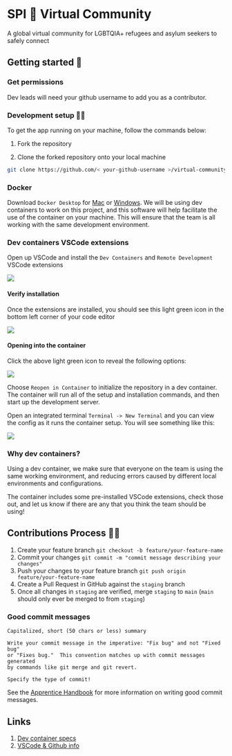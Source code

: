 # SPI 🌈 Virtual Community

A global virtual community for LGBTQIA+ refugees and asylum seekers to safely connect

## Getting started 🚀

### Get permissions

Dev leads will need your github username to add you as a contributor.

### Development setup 🧑‍💻

To get the app running on your machine, follow the commands below:

1. Fork the repository

2. Clone the forked repository onto your local machine

```bash
git clone https://github.com/< your-github-username >/virtual-community
```

### Docker

Download `Docker Desktop` for [Mac](https://docs.docker.com/desktop/install/mac-install/) or [Windows](https://docs.docker.com/desktop/install/windows-install/). We will be using dev containers to work on this project, and this software will help facilitate the use of the container on your machine. This will ensure that the team is all working with the same development environment.

### Dev containers VSCode extensions

Open up VSCode and install the `Dev Containers` and `Remote Development` VSCode extensions

<img src="https://res.cloudinary.com/eleni/image/upload/v1680124298/dev-container-2_ctewiq.png">

#### Verify installation

Once the extensions are installed, you should see this light green icon in the bottom left corner of your code editor

<img src="https://res.cloudinary.com/eleni/image/upload/v1680124126/dev-container-1_cefm7p.png">

#### Opening into the container

Click the above light green icon to reveal the following options:

<img src="https://res.cloudinary.com/eleni/image/upload/v1680213092/Screenshot_2023-03-30_at_5.49.54_PM_ldtcux.png">

Choose `Reopen in Container` to initialize the repository in a dev container. The container will run all of the setup and installation commands, and then start up the development server.

Open an integrated terminal `Terminal -> New Terminal` and you can view the config as it runs the container setup. You will see something like this:

<img src="https://res.cloudinary.com/eleni/image/upload/v1680124651/dev-container-4_blhzgz.png">

### Why dev containers?

Using a dev container, we make sure that everyone on the team is using the same working environment, and reducing errors caused by different local environments and configurations.

The container includes some pre-installed VSCode extensions, check those out, and let us know if there are any that you think the team should be using!

## Contributions Process 🤸‍♀️

1. Create your feature branch `git checkout -b feature/your-feature-name`
2. Commit your changes `git commit -m "commit message describing your changes"`
3. Push your changes to your feature branch `git push origin feature/your-feature-name`
4. Create a Pull Request in GitHub against the `staging` branch
6. Once all changes in `staging` are verified, merge `staging` to `main` (`main` should only ever be merged to from `staging`)

### Good commit messages

```
Capitalized, short (50 chars or less) summary

Write your commit message in the imperative: "Fix bug" and not "Fixed bug"
or "Fixes bug."  This convention matches up with commit messages generated
by commands like git merge and git revert.

Specify the type of commit!
```

See the [Apprentice Handbook](https://www.notion.so/Apprentice-Handbook-286800568746460885b9614b2ded5425) for more information on writing good commit messages.

## Links

1. [Dev container specs](https://containers.dev/)
2. [VSCode & Github info](https://code.visualstudio.com/docs/devcontainers/containers#_opening-a-terminal)
